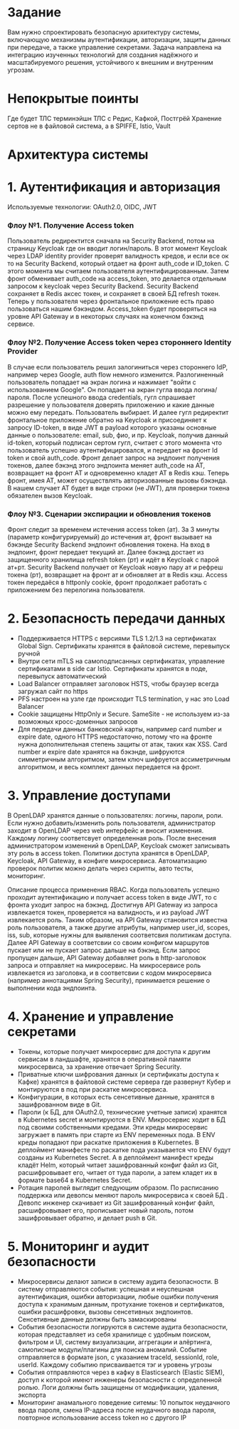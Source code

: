 
# Задание
Вам нужно спроектировать безопасную архитектуру системы, включающую механизмы аутентификации, авторизации, защиты данных при передаче, а также управление секретами. Задача направлена на интеграцию изученных технологий для создания надёжного и масштабируемого решения, устойчивого к внешним и внутренним угрозам.

# Непокрытые поинты
Где будет ТЛС терминэйшн
ТЛС с Редис, Кафкой, Постгрёй
Хранение сертов не в файловой система, а в SPIFFE, Istio, Vault


# Архитектура системы


# 1. Аутентификация и авторизация

Используемые технологии: OAuth2.0, OIDC, JWT
### Флоу №1. Получение Access token
Пользователь редиректится сначала на Security Backend, потом на страницу Keycloak где он вводит логин/пароль. В этот момент Keycloak через LDAP identity provider проверят валидность кредов, и если все ок то на Security Backend, который отдает на фронт auth_code и ID_token. С этого момента мы считаем пользователя аутентифицированным. Затем фронт обменивает auth_code на access_token, это делается отдельным запросом к keycloak через Security Backend. Security Backend сохраняет в Redis аксес токен, и сохраняет в своей БД refresh токен. Теперь у пользователя через фронтальное приложение есть право пользоваться нашим бэкэндом. Access_token будет проверяться на уровне API Gateway и в некоторых случаях на конечном бэкэнд сервисе.
### Флоу №2. Получение Access token через стороннего Identity Provider
В случае если пользователь решил залогиниться через стороннего IdP, например через Google, auth flow немного изменится. Разлогиненный пользователь попадает на экран логина и нажимает "войти с использованием Google". Он попадает на экран гугла ввода логина/пароля. После успешного ввода credentials, гугл спрашивает разрешение у пользователя доверять приложению и какие данные можно ему передать. Пользователь выбирает. И далее гугл редиректит фронтальное приложение обратно на Keycloak и присоединяет к запросу ID-token, в виде JWT в payload которого указаны основные данные о пользователе: email, sub, фио, и пр. Keycloak, получив данный id-token, который подписан сертом гугл, считает с этого момента что пользователь успешно аутентифицировался, и передает на фронт Id token и свой auth_code. Фронт делает запрос на эндпоинт получения токенов, далее бэкэнд этого эндпоинта меняет auth_code на AT, возвращает на фронт AT и одновременно кладет AT в Redis кэш. Теперь фронт, имея AT, может осуществлять авторизованные вызовы бэкэнда. В нашем случает AT будет в виде строки (не JWT), для проверки токена обязателен вызов Keycloak.
### Флоу №3. Сценарии экспирации и обновления токенов
Фронт следит за временем истечения access token (ат). За 3 минуты (параметр конфигурируемый) до истечения ат, фронт вызывает на бэкэнде Security Backend эндпоинт обновления токена. На вход в эндпоинт, фронт передает текущий ат. Далее бэкэнд достает из защищенного хранилища refresh token (рт) и идёт в Keycloak с парой ат+рт. Security Backend получает от Keycloak новую пару ат и рефреш токена (рт), возвращает на фронт ат и обновляет ат в Redis кэш. Access токен передаёся в httponly cookie, фронт продолжает работать с приложением без перелогина пользователя.

# 2. Безопасность передачи данных
* Поддерживается HTTPS с версиями TLS 1.2/1.3 на сертификатах Global Sign. Сертификаты хранятся в файловой системе, перевыпуск ручной
* Внутри сети mTLS на самоподписанных сертификатах, управление сертификатами в side car Istio. Сертификаты хранятся в поде, перевыпуск автоматический
* Load Balancer отправляет заголовок HSTS, чтобы браузер всегда загружал сайт по https
* PFS настроен на узле где происходит TLS termination, у нас это Load Balancer
* Cookie защищены HttpOnly и Secure. SameSite - не используем из-за возможных кросс-доменных запросов
* Для передачи данных банковской карты, например card number и expire date, одного HTTPS недостаточно, потому что на фронте нужна дополнительная степень защиты от атак, таких как XSS. Card number и expire date хранятся на бэкэнде, шифруются симметричным алгоритмом, затем ключ шифруется ассиметричным алгоритмом, и весь комплект данных передается на фронт. 

# 3. Управление доступами
В OpenLDAP хранятся данные о пользователях: логины, пароли, роли. Если нужно добавить/изменить роль пользователя, администратор заходит в OpenLDAP через web интерфейс и вносит изменения. Каждому логину соответсвует определенная роль. После внесения администратором изменений в OpenLDAP, Keycloak сможет записывать эту роль в access token. Политики доступа хранятся в OpenLDAP, Keycloak, API Gateway, в конфиге микросервиса. Автоматизацию проверок политик можно делать через скрипты, авто тесты, мониторинг.

Описание процесса применения RBAC. Когда пользователь успешно проходит аутентификацию и получает access token в виде JWT, то с фронта уходит запрос на бэкэнд. Достигнув API Gateway из запроса извлекается токен, проверяется на валидность, и из payload JWT извлекается роль. Таким образом, на API Gateway становится известна роль пользователя, а также другие атрибуты, например user_id, scopes, iss, sub, которые нужны для выявления соответсвия политикам доступа. Далее API Gateway в соответсвии со своим конфигом маршрутов пускает или не пускает запрос дальше на бэкэнд. Если запрос пропущен дальше, API Gateway добавляет роль в http-заголовок запроса и отправляет на микросервис. На микросервисе роль извлекается из заголовка, и в соответсвии с кодом микросервиса (например аннотациями Spring Security), принимается решение о выполнении кода эндпоинта.

# 4. Хранение и управление секретами
* Токены, которые получает микросервис для доступа к другим сервисам в ландшафте, хранятся в оперативной памяти микросервиса, за хранение отвечает Spring Security.
* Приватные ключи шифрования данных (и сертификаты доступа к Кафке) хранятся в файловой системе сервера где развернут Кубер и монтируются в под при раскатке микросервиса.
* Конфигурации, в которых есть сенсетивные данные, хранятся в зашифрованном виде в Git.
* Пароли (к БД, для OAuth2.0, технические учетные записи) хранятся в Kubernetes secret и монтируются в ENV. Микросервис ходит в БД под своими собственными кредами. Эти креды микросервис загружает в память при старте из ENV переменных пода. В ENV креды попадают при раскатке приложения в Kubernetes. В деплоймент манифесте по раскатке пода указывается что ENV будут созданы из Kubernetes Secret. А в деплоймент манифест креды кладёт Helm, который читает зашифрованный конфиг файл из Git, расшифровывает его, читает от туда пароли, а затем кладет их в формате base64 в Kubernetes Secret.
* Ротация паролей выглядит следующим образом. По расписанию поддержка или девопсы меняют пароль микросервиса к своей БД . Девопс инженер скачивает из Git зашифрованный конфиг файл, расшифровывает его, прописывает новый пароль, потом зашифровывает обратно, и делает push в Git.

# 5. Мониторинг и аудит безопасности
* Микросервисы делают записи в систему аудита безопасности. В систему отправляются события: успешная и неуспешная аутентификация, ошибки авторизации, любые ошибки получения доступа к хранимым данным, протухание токенов и сертификатов, ошибки расшифровки, вызовы сенсетивных эндпоинтов. Сенсетивные данные должны быть замаскированы
* События безопасности логируются в системе аудита безопасности, которая представляет из себя хранилище с удобным поиском, фильтром и UI, систему визуализации, аггрегации и алёртинга, самописные модули/плагины для поиска аномалий. Событие отправляется в формате json, с указанием traceId, sessionId, role, userId. Каждому событию присваивается тэг и уровень угрозы
* События отправляются через в кафку в Elasticsearch (Elastic SIEM), доступ к которой имеют инженеры безопасности с определенной ролью. Логи должны быть защищены от модификации, удаления, экспорта
* Мониторинг анамального поведение ситемы: 10 попыток неудачного ввода пароля, смена IP-адреса после неудачного ввода пароля, повторное использование access token но с другого IP












